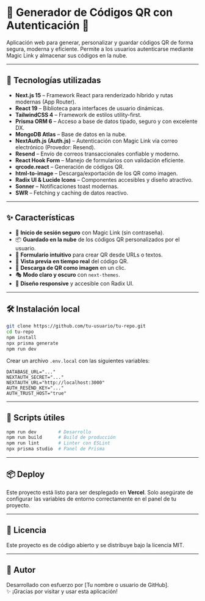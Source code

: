 # 📱 Generador de Códigos QR con Autenticación 🔐

Aplicación web para generar, personalizar y guardar códigos QR de forma segura, moderna y eficiente. Permite a los usuarios autenticarse mediante Magic Link y almacenar sus códigos en la nube.

---

## 🚀 Tecnologías utilizadas

- **Next.js 15** – Framework React para renderizado híbrido y rutas modernas (App Router).
- **React 19** – Biblioteca para interfaces de usuario dinámicas.
- **TailwindCSS 4** – Framework de estilos utility-first.
- **Prisma ORM 6** – Acceso a base de datos tipado, seguro y con excelente DX.
- **MongoDB Atlas** – Base de datos en la nube.
- **NextAuth.js (Auth.js)** – Autenticación con Magic Link vía correo electrónico (Provedor: Resend).
- **Resend** – Envío de correos transaccionales confiable y moderno.
- **React Hook Form** – Manejo de formularios con validación eficiente.
- **qrcode.react** – Generación de códigos QR.
- **html-to-image** – Descarga/exportación de los QR como imagen.
- **Radix UI & Lucide Icons** – Componentes accesibles y diseño atractivo.
- **Sonner** – Notificaciones toast modernas.
- **SWR** – Fetching y caching de datos reactivo.

---

## ✨ Características

- 🔐 **Inicio de sesión seguro** con Magic Link (sin contraseña).
- 📦 **Guardado en la nube** de los códigos QR personalizados por el usuario.
- 🧾 **Formulario intuitivo** para crear QR desde URLs o textos.
- 🎨 **Vista previa en tiempo real** del código QR.
- 💾 **Descarga de QR como imagen** en un clic.
- 🎭 **Modo claro y oscuro** con `next-themes`.
- 📱 **Diseño responsive** y accesible con Radix UI.

---

## 🛠 Instalación local

```bash
git clone https://github.com/tu-usuario/tu-repo.git
cd tu-repo
npm install
npx prisma generate
npm run dev
```

Crear un archivo `.env.local` con las siguientes variables:

```env
DATABASE_URL="..."
NEXTAUTH_SECRET="..."
NEXTAUTH_URL="http://localhost:3000"
AUTH_RESEND_KEY="..."
AUTH_TRUST_HOST="true"
```

---

## 🧪 Scripts útiles

```bash
npm run dev        # Desarrollo
npm run build      # Build de producción
npm run lint       # Linter con ESLint
npx prisma studio  # Panel de Prisma
```

---

## 📦 Deploy

Este proyecto está listo para ser desplegado en **Vercel**. Solo asegúrate de configurar las variables de entorno correctamente en el panel de tu proyecto.

---

## 📄 Licencia

Este proyecto es de código abierto y se distribuye bajo la licencia MIT.

---

## 🙌 Autor

Desarrollado con esfuerzo por [Tu nombre o usuario de GitHub].  
✨ ¡Gracias por visitar y usar esta aplicación!
